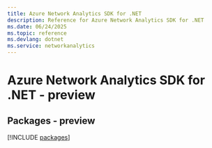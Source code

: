 ```yaml
---
title: Azure Network Analytics SDK for .NET
description: Reference for Azure Network Analytics SDK for .NET
ms.date: 06/24/2025
ms.topic: reference
ms.devlang: dotnet
ms.service: networkanalytics
---
```

# Azure Network Analytics SDK for .NET - preview
## Packages - preview
[!INCLUDE [packages](network-analytics-index.md)]